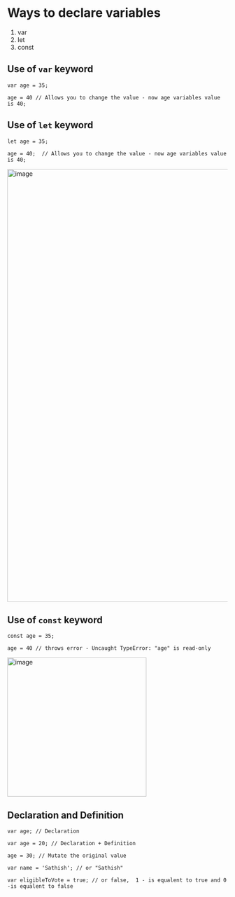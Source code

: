 # Ways to declare variables

1. var
2. let
3. const


## Use of `var` keyword

    var age = 35;
    
    age = 40 // Allows you to change the value - now age variables value is 40;


## Use of `let` keyword

    let age = 35;
    
    age = 40;  // Allows you to change the value - now age variables value is 40;

<img width="989" alt="image" src="https://github.com/user-attachments/assets/9502e2a0-5e69-4802-8ee0-f3bff58c5c2e">



## Use of `const` keyword
    const age = 35;
    
    age = 40 // throws error - Uncaught TypeError: "age" is read-only
<img width="318" alt="image" src="https://github.com/user-attachments/assets/09c3e74c-0941-41c0-9496-1955b6dac4de">


## Declaration and Definition

    var age; // Declaration
    
    var age = 20; // Declaration + Definition
    
    age = 30; // Mutate the original value
    
    var name = 'Sathish'; // or "Sathish"
    
    var eligibleToVote = true; // or false,  1 - is equalent to true and 0 -is equalent to false
